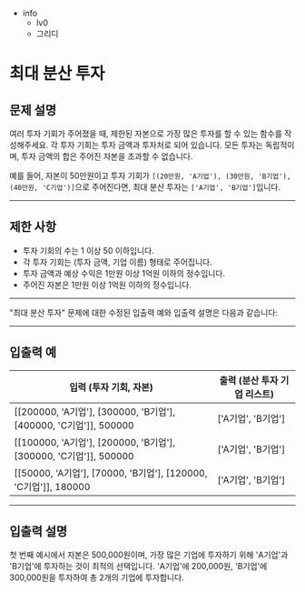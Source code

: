 - info
    - lv0
    - 그리디

# 최대 분산 투자
## 문제 설명
여러 투자 기회가 주어졌을 때, 제한된 자본으로 가장 많은 투자를 할 수 있는 함수를 작성해주세요. 각 투자 기회는 투자 금액과 투자처로 되어 있습니다. 모든 투자는 독립적이며, 투자 금액의 합은 주어진 자본을 초과할 수 없습니다.

예를 들어, 자본이 50만원이고 투자 기회가 `[(20만원, 'A기업'), (30만원, 'B기업'), (40만원, 'C기업')]`으로 주어진다면, 최대 분산 투자는 `['A기업', 'B기업']`입니다.

---

## 제한 사항

- 투자 기회의 수는 1 이상 50 이하입니다.
- 각 투자 기회는 (투자 금액, 기업 이름) 형태로 주어집니다.
- 투자 금액과 예상 수익은 1만원 이상 1억원 이하의 정수입니다.
- 주어진 자본은 1만원 이상 1억원 이하의 정수입니다.

---

"최대 분산 투자" 문제에 대한 수정된 입출력 예와 입출력 설명은 다음과 같습니다:

---

## 입출력 예

|   입력 (투자 기회, 자본)                          | 출력 (분산 투자 기업 리스트) |
| ------------------------------------------------ | ------------------------- |
| [[200000, 'A기업'], [300000, 'B기업'], [400000, 'C기업']], 500000 | ['A기업', 'B기업']    |
| [[100000, 'A기업'], [200000, 'B기업'], [300000, 'C기업']], 500000 | ['A기업', 'B기업']    |
| [[50000, 'A기업'], [70000, 'B기업'], [120000, 'C기업']], 180000  | ['A기업', 'B기업']     |

---

## 입출력 설명
첫 번째 예시에서 자본은 500,000원이며, 가장 많은 기업에 투자하기 위해 'A기업'과 'B기업'에 투자하는 것이 최적의 선택입니다. 'A기업'에 200,000원, 'B기업'에 300,000원을 투자하여 총 2개의 기업에 투자합니다.